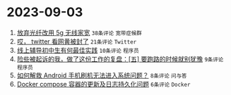 # 2023-09-03

1. [放弃光纤改用 5g 无线家宽](https://www.v2ex.com/t/970460) `38条评论` `宽带症候群`
1. [哎， twitter 看网黄被封了](https://www.v2ex.com/t/970467) `21条评论` `Twitter`
1. [线上辅导初中生有何最佳实践](https://www.v2ex.com/t/970470) `10条评论` `程序员`
1. [险些被起诉的我，做了这份工作的复盘：[五] 要跑路的时候就别犹豫](https://www.v2ex.com/t/970464) `9条评论` `程序员`
1. [如何解救 Android 手机刷机无法进入系统问题？](https://www.v2ex.com/t/970462) `8条评论` `问与答`
1. [Docker compose 容器的更新及日志持久化问题](https://www.v2ex.com/t/970468) `6条评论` `Docker`
